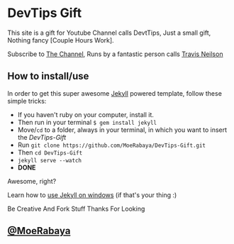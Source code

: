 # DevTips Gift

This site is a gift for Youtube Channel calls DevtTips, Just a small gift, Nothing fancy [Couple Hours Work].

Subscribe to [The Channel](https://www.youtube.com/user/DevTipsForDesigners), Runs by a fantastic person calls [Travis Neilson](https://www.travisneilson.com)

## How to install/use

In order to get this super awesome [Jekyll](http://jekyllrb.com) powered template, follow these simple tricks: 

* If you haven't ruby on your computer, install it. 
* Then run in your terminal `$ gem install jekyll`
* Move/`cd` to a folder, always in your terminal, in which you want to insert the *DevTips-Gift*
* Run `git clone https://github.com/MoeRabaya/DevTips-Gift.git`
* Then `cd DevTips-Gift`
* `jekyll serve --watch`
* **DONE**

Awesome, right?

Learn how to [use Jekyll on windows](http://jekyll-windows.juthilo.com/) (if that's your thing :)

Be Creative And Fork Stuff
Thanks For Looking

[@MoeRabaya](https://twitter.com/MoeRabaya)
---

